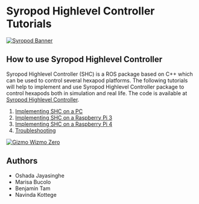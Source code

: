 # Syropod Highlevel Controller Tutorials

[![Syropod Banner](https://i.imgur.com/QyMTwG3.jpg "CSIRO Robotics")](https://research.csiro.au/robotics/)

## How to use Syropod Highlevel Controller

Syropod Highlevel Controller (SHC) is a ROS package based on C++ which can be used to control several hexapod platforms. The following tutorials will help to implement and use Syropod Highlevel Controller package to control hexapods both in simulation and real life. The code is available at [Syropod Highlevel Controller](https://github.com/csiro-robotics/syropod_highlevel_controller).

1. [Implementing SHC on a PC](shc_pc.md)
2. [Implementing SHC on a Raspberry Pi 3](shc_raspi.md)
3. [Implementing SHC on a Raspberry Pi 4](shc_raspi4.md)
4. [Troubleshooting](troubleshooting.md)

[![Gizmo Wizmo Zero](https://i.imgur.com/HCrmRDS.gif "CSIRO Syropods")](https://research.csiro.au/robotics/our-work/research-areas/legged-robots/)

## Authors

* Oshada Jayasinghe
* Marisa Bucolo
* Benjamin Tam
* Navinda Kottege
